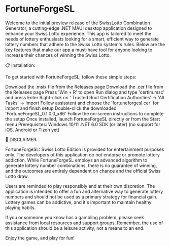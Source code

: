 # FortuneForgeSL

Welcome to the initial preview release of the SwissLotto Combination Generator, a cutting-edge .NET MAUI desktop application designed to enhance your Swiss Lotto experience. This app is tailored to meet the needs of lottery enthusiasts looking for a smart, efficient way to generate lottery numbers that adhere to the Swiss Lotto system's rules. Below are the key features that make our app a must-have tool for anyone looking to increase their chances of winning the Swiss Lotto.

📋 Installation:

To get started with FortuneForgeSL, follow these simple steps:

Download the .msix file from the Releases page
Download the .cer file from the Releases page
Press 'Win + R' to open Run dialog and type 'certlm.msc' and press Enter
Right-click on ' Trusted Root Certification Authorities' -> 'All Tasks' -> Import
Follow assisstent and choose the 'fortuneforgesl.cer' for import and finish setup
Double-click the downloaded 'FortuneForgeSL_0.1.0.0_x86'
Follow the on-screen instructions to complete the setup
Once installed, launch FortuneForgeSL directly or from the Start menu
Prerequisites:
Windows 10/11
.NET 6.0 SDK (or later)
(no support for iOS, Android or Tizon yet)

📢 DISCLAIMER:

FortuneForgeSL: Swiss Lotto Edition is provided for entertainment purposes only. The developers of this application do not endorse or promote lottery addiction. While FortuneForgeSL employs an advanced algorithm to generate lottery number combinations, there is no guarantee of winning, and the outcomes are entirely dependent on chance and the official Swiss Lotto draw.

Users are reminded to play responsibly and at their own discretion. The application is intended to offer a fun and alternative way to generate lottery numbers and should not be used as a primary strategy for financial gain. Lottery games can be addictive, and it's important to maintain healthy playing habits.

If you or someone you know has a gambling problem, please seek assistance from local resources and support groups. Remember, the use of this application should be a leisure activity, not a means to an end.

Enjoy the game, and play for fun!
